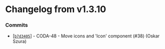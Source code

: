 # Changelog from v1.3.10
### Commits
* [[`b7d3405`](http://github.com/coda-it/graphen/commit/b7d340554f44179ed75cd86005d20a5ab68b28f2)] - CODA-48 - Move icons and 'Icon' component (#38) (Oskar Szura)